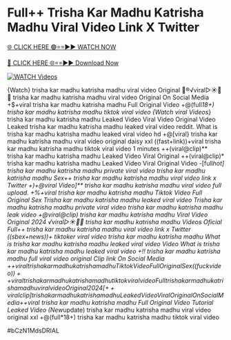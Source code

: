 # Full++ Trisha Kar Madhu Katrisha Madhu Viral Video Link X Twitter


[🌐 CLICK HERE 🟢==►► WATCH NOW](https://cutt.ly/ZrqxdKBg)

[🔴 CLICK HERE 🌐==►► Download Now](https://cutt.ly/ZrqxdKBg)

[![WATCH Videos](https://i.imgur.com/dJHk4Zq.gif)](https://cutt.ly/ZrqxdKBg)





























{Watch} trisha kar madhu katrisha madhu viral video Original 👙®️√viral▷☀️👄💥 trisha kar madhu katrisha madhu viral video Original On Social Media
+$+viral trisha kar madhu katrisha madhu Full Original Video
+@(full*18+) trisha kar madhu katrisha madhu tiktok viral video {Watch viral Videos*} trisha kar madhu katrisha madhu Leaked Video Viral Video
Original Video Leaked trisha kar madhu katrisha madhu leaked viral video reddit.  What is trisha kar madhu katrisha madhu leaked viral video hd +@[viral} trisha kar madhu katrisha madhu viral video original daisy xxl ((fast+link))+viral trisha kar madhu katrisha madhu tiktok viral video 1 minutes ++(viral@clip)** trisha kar madhu katrisha madhu Leaked Video Viral Original ++(viral@clip)* trisha kar madhu katrisha madhu Leaked Video Viral Original Video -[full*hot] trisha kar madhu katrisha madhu private viral video trisha kar madhu katrisha madhu Sex++ trisha kar madhu katrisha madhu viral video link x Twitter
+)+@viral Video]** trisha kar madhu katrisha madhu viral video full upload. +%+viral trisha kar madhu katrisha madhu Tiktok Video Full Original Sex Trisha kar madhu katrisha madhu leaked viral video Trisha kar madhu katrisha madhu private viral video trisha kar madhu katrisha madhu leak video +@viral@clip) trisha kar madhu katrisha madhu Viral Video Original 2024 ️√viral▷☀️👄💥 trisha kar madhu katrisha madhu Videos Oficial Full++ trisha kar madhu katrisha madhu viral video link x Twitter
((sbex+news))+ tiktoker viral video trisha kar madhu katrisha madhu
What is trisha kar madhu katrisha madhu leaked viral video Video What is trisha kar madhu katrisha madhu leaked viral video +!! trisha kar madhu katrisha madhu full viral video original Clip link On Social Media +$+viral trisha kar madhu katrisha madhu Tiktok Video Full Original Sex ((fuckvideo))++viral trisha kar madhu katrisha madhu tiktok viral video
Full trisha kar madhu katrisha madhu viral video Original 2024
[++viral clip] trisha kar madhu katrisha madhu Leaked Video Viral Original On Social Media +$+viral trisha kar madhu katrisha madhu Full Original Video Tutorial Leaked Video (New*update) trisha kar madhu katrisha madhu viral video original xxl +@(full*18+) trisha kar madhu katrisha madhu tiktok viral video


#bCzN1MdsDRIAL

